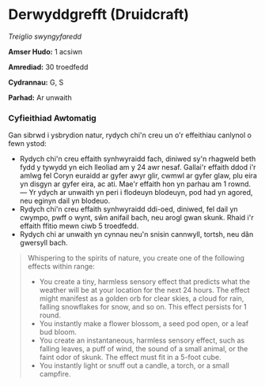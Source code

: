 # Derwyddgrefft (Druidcraft)

*Treiglio swyngyfaredd*

**Amser Hudo:** 1 acsiwn

**Amrediad:** 30 troedfedd

**Cydrannau:** G, S

**Parhad:** Ar unwaith

### Cyfieithiad Awtomatig

Gan sibrwd i ysbrydion natur, rydych chi'n creu un o'r effeithiau canlynol o fewn ystod:

- Rydych chi'n creu effaith synhwyraidd fach, diniwed sy'n rhagweld beth fydd y tywydd yn eich lleoliad am y 24 awr nesaf. Gallai'r effaith ddod i'r amlwg fel Coryn euraidd ar gyfer awyr glir, cwmwl ar gyfer glaw, plu eira yn disgyn ar gyfer eira, ac ati. Mae'r effaith hon yn parhau am 1 rownd.
— Yr ydych ar unwaith yn peri i flodeuyn blodeuyn, pod had yn agored, neu eginyn dail yn blodeuo.
- Rydych chi'n creu effaith synhwyraidd ddi-oed, diniwed, fel dail yn cwympo, pwff o wynt, sŵn anifail bach, neu arogl gwan skunk. Rhaid i'r effaith ffitio mewn ciwb 5 troedfedd.
- Rydych chi ar unwaith yn cynnau neu'n snisin cannwyll, tortsh, neu dân gwersyll bach.

>  Whispering to the spirits of nature, you create one of the following effects within range:
>  
>  - You create a tiny, harmless sensory effect that predicts what the weather will be at your location for the next 24 hours. The effect might manifest as a golden orb for clear skies, a cloud for rain, falling snowflakes for snow, and so on. This effect persists for 1 round.
>  - You instantly make a flower blossom, a seed pod open, or a leaf bud bloom.
>  - You create an instantaneous, harmless sensory effect, such as falling leaves, a puff of wind, the sound of a small animal, or the faint odor of skunk. The effect must fit in a 5-foot cube.
>  - You instantly light or snuff out a candle, a torch, or a small campfire.